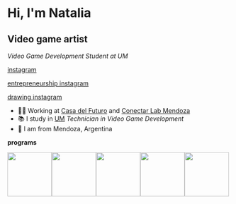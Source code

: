# Hi, I'm Natalia
## Video game artist

*Video Game Development Student at UM*


[instagram]( https://www.instagram.com/natibelen_/)

[entrepreneurship instagram](https://www.instagram.com/limalimonada._/)

[drawing instagram](https://www.instagram.com/limalimonada.art/)



- 👨‍💻 Working at [Casa del Futuro](https://www.instagram.com/casadelfuturo.godoycruz/) and [Conectar Lab Mendoza](https://www.instagram.com/conectarlabmendoza/)
- 📚 I study in [UM](https://um.edu.ar/) *Technician in Video Game Development*
- 💙 I am from Mendoza, Argentina

**programs**
<div style="display: flex">
  <center><img src="https://upload.wikimedia.org/wikipedia/commons/thumb/7/73/Calligrakrita-base.svg/2048px-Calligrakrita-base.svg.png" height="100"></center>
  <center><img src="https://upload.wikimedia.org/wikipedia/commons/thumb/7/7f/Adobe_Fresco_CC_icon.svg/800px-Adobe_Fresco_CC_icon.svg.png" height="100"></center>
  <center><img src="https://upload.wikimedia.org/wikipedia/commons/thumb/a/af/Adobe_Photoshop_CC_icon.svg/1200px-Adobe_Photoshop_CC_icon.svg.png" height="100"></center>
  <center><img src="https://upload.wikimedia.org/wikipedia/commons/thumb/f/fb/Adobe_Illustrator_CC_icon.svg/1200px-Adobe_Illustrator_CC_icon.svg.png" height="100"></center>
  <center><img src="https://download.blender.org/branding/community/blender_community_badge_white.png" height="100"></center>  
</div>
